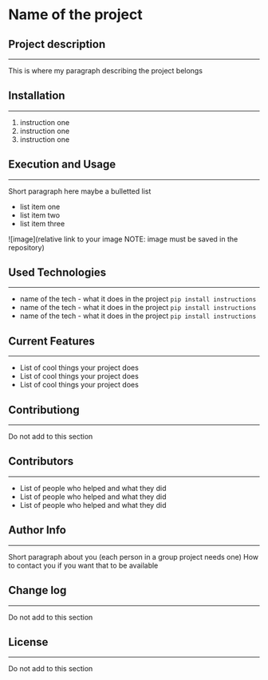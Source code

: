 # Name of the project

## Project description
---
This is where my paragraph describing the project belongs  

## Installation
---
1. instruction one
2. instruction one
3. instruction one  

## Execution and Usage
---
Short paragraph here maybe a bulletted list

+ list item one
+ list item two
+ list item three  

![image](relative link to your image NOTE: image must be saved in the repository)  

## Used Technologies
---
+ name of the tech - what it does in the project
`pip install instructions`
+ name of the tech - what it does in the project
`pip install instructions`
+ name of the tech - what it does in the project
`pip install instructions`  

## Current Features
---
+ List of cool things your project does
+ List of cool things your project does
+ List of cool things your project does  


## Contributiong
---
Do not add to this section  


## Contributors
---
+ List of people who helped and what they did
+ List of people who helped and what they did
+ List of people who helped and what they did  


## Author Info
---
Short paragraph about you (each person in a group project needs one)
How to contact you if you want that to be available  


## Change log
---
Do not add to this section  


## License
---
Do not add to this section  